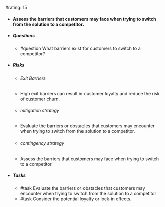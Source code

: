 #rating: 15
- #### Assess the barriers that customers may face when trying to switch from the solution to a competitor.
- ##### Questions
  - #question What barriers exist for customers to switch to a competitor?
- ##### Risks

  - ###### Exit Barriers
  - High exit barriers can result in customer loyalty and reduce the risk of customer churn.
  - ###### mitigation strategy
  - Evaluate the barriers or obstacles that customers may encounter when trying to switch from the solution to a competitor.
  - ###### contingency strategy
  - Assess the barriers that customers may face when trying to switch to a competitor.
- ##### Tasks
  - #task Evaluate the barriers or obstacles that customers may encounter when trying to switch from the solution to a competitor
  - #task  Consider the potential loyalty or lock-in effects.


